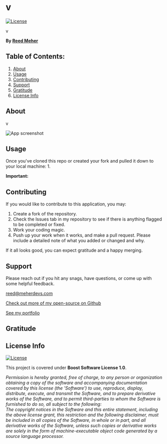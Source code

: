 # v

[![License](https://img.shields.io/badge/License-Boost_1.0-lightblue.svg)](https://www.boost.org/LICENSE_1_0.txt)

v

**By [Reed Meher](https://www.meherdevs.com)**

## Table of Contents:

1. [About](#about)
2. [Usage](#usage)
3. [Contributing](#contributing)
4. [Support](#support)
5. [Gratitude](#gratitude)
6. [License Info](#license-info)

## About

v

![App screenshot]()
 
## Usage

Once you've cloned this repo or created your fork and pulled it down to your local machine:
1. 

**Important:** 

## Contributing

If you would like to contribute to this application, you may:
1. Create a fork of the repository.
2. Check the Issues tab in my repository to see if there is anything flagged to be completed or fixed.
3. Work your coding magic.
4. Push up your work when it works, and make a pull request. Please include a detailed note of what you added or changed and why.

If it all looks good, you can expect gratitude and a happy merging.

## Support

Please reach out if you hit any snags, have questions, or come up with some helpful feedback.  

<reed@meherdevs.com> 

[Check out more of my open-source on Github](https://github.com/Archonology)

[See my portfolio](https://www.meherdevs.com)

## Gratitude


    
## License Info

[![License](https://img.shields.io/badge/License-Boost_1.0-lightblue.svg)](https://www.boost.org/LICENSE_1_0.txt)

This project is covered under **Boost Software License 1.0**.

*Permission is hereby granted, free of charge, to any person or organization obtaining a copy of the software and accompanying documentation covered by this license (the 'Software') to use, reproduce, display, distribute, execute, and transmit the Software, and to prepare derivative works of the Software, and to permit third-parties to whom the Software is furnished to do so, all subject to the following: <br> The copyright notices in the Software and this entire statement, including the above license grant, this restriction and the following disclaimer, must be included in all copies of the Software, in whole or in part, and all derivative works of the Software, unless such copies or derivative works are solely in the form of machine-executable object code generated by a source language processor.* 

